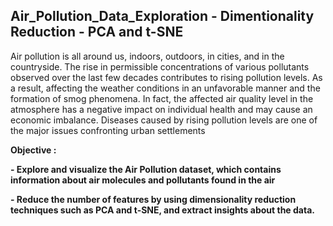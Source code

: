 ## Air_Pollution_Data_Exploration - Dimentionality Reduction - PCA and t-SNE

Air pollution is all around us, indoors, outdoors, in cities, and in the countryside. The rise in permissible concentrations of various pollutants observed over the last few decades contributes to rising pollution levels. As a result, affecting the weather conditions in an unfavorable manner and the formation of smog phenomena. In fact, the affected air quality level in the atmosphere has a negative impact on individual health and may cause an economic imbalance. Diseases caused by rising pollution levels are one of the major issues confronting urban settlements

**Objective :** 

**- Explore and visualize the Air Pollution dataset, which contains information about air molecules and pollutants found in the air**

**- Reduce the number of features by using dimensionality reduction techniques such as PCA and t-SNE, and extract insights about the data.**
